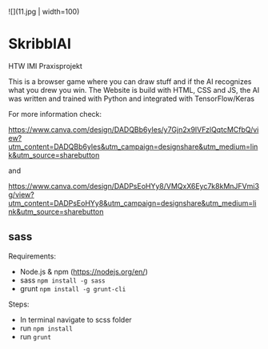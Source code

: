 ![](11.jpg | width=100)

# SkribblAI
HTW IMI Praxisprojekt

This is a browser game where you can draw stuff and if the AI recognizes what you drew you win.
The Website is build with HTML, CSS and JS, the AI was written and trained with Python and integrated with TensorFlow/Keras

For more information check:

https://www.canva.com/design/DADQBb6yIes/y7Gjn2x9IVFzlQqtcMCfbQ/view?utm_content=DADQBb6yIes&utm_campaign=designshare&utm_medium=link&utm_source=sharebutton

and

https://www.canva.com/design/DADPsEoHYy8/VMQxX6Eyc7k8kMnJFVmi3g/view?utm_content=DADPsEoHYy8&utm_campaign=designshare&utm_medium=link&utm_source=sharebutton

## sass

Requirements:
- Node.js & npm (https://nodejs.org/en/)
- sass ```npm install -g sass```
- grunt ```npm install -g grunt-cli```

Steps:
- In terminal navigate to scss folder
- run ```npm install```
- run ```grunt```
